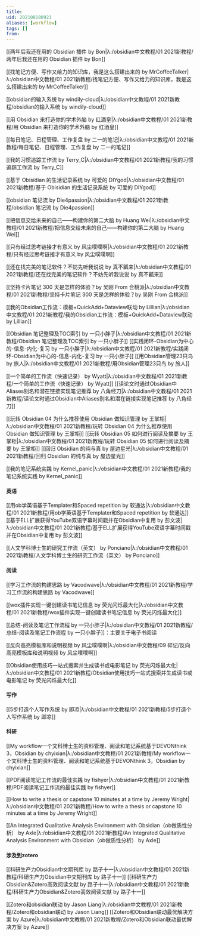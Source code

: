 ```yaml
---
title: 
uid: 202108180921
aliases: [workflow]
tags: []
from: 
---
```

[[两年后我还在用的 Obsidian 插件 by Bon|λ:/obsidian中文教程/01 2021新教程/两年后我还在用的 Obsidian 插件 by Bon]]

[[找笔记方便、写作又给力的知识库，我是这么搭建出来的 by MrCoffeeTalker|λ:/obsidian中文教程/01 2021新教程/找笔记方便、写作又给力的知识库，我是这么搭建出来的 by MrCoffeeTalker]]

[[obsidian的输入系统 by windily-cloud|λ:/obsidian中文教程/01 2021新教程/obsidian的输入系统 by windily-cloud]]

[[用 Obsidian 来打造你的学术外脑 by 红酒皇|λ:/obsidian中文教程/01 2021新教程/用 Obsidian 来打造你的学术外脑 by 红酒皇]] 

[[每日笔记、日程管理、工作复盘 by 二一的笔记|λ:/obsidian中文教程/01 2021新教程/每日笔记、日程管理、工作复盘 by 二一的笔记]]

[[我的习惯追踪工作流 by Terry_C|λ:/obsidian中文教程/01 2021新教程/我的习惯追踪工作流 by Terry_C]]

[[基于 Obisidian 的生活记录系统 by 可爱的 DIYgod|λ:/obsidian中文教程/01 2021新教程/基于 Obisidian 的生活记录系统 by 可爱的 DIYgod]]

[[obsidian 笔记流 by Die4passion|λ:/obsidian中文教程/01 2021新教程/obsidian 笔记流 by Die4passion]]

[[把信息交给未来的自己——构建你的第二大脑 by Huang Wei|λ:/obsidian中文教程/01 2021新教程/把信息交给未来的自己——构建你的第二大脑 by Huang Wei]]

[[只有经过思考链接才有意义 by 风尘噗噗啊|λ:/obsidian中文教程/01 2021新教程/只有经过思考链接才有意义 by 风尘噗噗啊]]

[[还在找完美的笔记软件？不妨先听我说说 by 真不瓤来|λ:/obsidian中文教程/01 2021新教程/还在找完美的笔记软件？不妨先听我说说 by 真不瓤来]]

[[坚持卡片笔记 300 天是怎样的体验？by 吴刚 From 合桃派|λ:/obsidian中文教程/01 2021新教程/坚持卡片笔记 300 天是怎样的体验？by 吴刚 From 合桃派]]

[[我的Obsidian工作流：模板+QuickAdd+Dataview联动 by Lillian|λ:/obsidian中文教程/01 2021新教程/我的Obsidian工作流：模板+QuickAdd+Dataview联动 by Lillian]]


[[Obsidian 笔记整理及TOC索引 by 一只小胖子|λ:/obsidian中文教程/01 2021新教程/Obsidian 笔记整理及TOC索引 by 一只小胖子]]
[[实践闭环-Obsidian为中心的-信息-内化-复习  by 一只小胖子|λ:/obsidian中文教程/01 2021新教程/实践闭环-Obsidian为中心的-信息-内化-复习  by 一只小胖子]]
[[用Obsidian管理23只鸟 by 旅人|λ:/obsidian中文教程/01 2021新教程/用Obsidian管理23只鸟 by 旅人]]

[[一个简单的工作流（快速记录） by Wyatt|λ:/obsidian中文教程/01 2021新教程/一个简单的工作流（快速记录） by Wyatt]]
 [[读论文时通过Obsidian中Aliases别名和潜在链接实现笔记推荐 by 八角经刀|λ:/obsidian中文教程/01 2021新教程/读论文时通过Obsidian中Aliases别名和潜在链接实现笔记推荐 by 八角经刀]]

[[玩转 Obsidian 04 为什么推荐使用 Obsidian 做知识管理 by 王掌柜|λ:/obsidian中文教程/01 2021新教程/玩转 Obsidian 04 为什么推荐使用 Obsidian 做知识管理 by 王掌柜]]
[[玩转 Obsidian 05 如何进行阅读及摘要  by 王掌柜|λ:/obsidian中文教程/01 2021新教程/玩转 Obsidian 05 如何进行阅读及摘要  by 王掌柜]]
[[回归 Obsidian 的纯与真 by 屋边星光|λ:/obsidian中文教程/01 2021新教程/回归 Obsidian 的纯与真 by 屋边星光]]

[[我的笔记系统实践 by Kernel_panic|λ:/obsidian中文教程/01 2021新教程/我的笔记系统实践 by Kernel_panic]]

#### 英语
[[用ob学英语基于Templater和Spaced repetition by 软通达|λ:/obsidian中文教程/01 2021新教程/用ob学英语基于Templater和Spaced repetition by 软通达]]
[[基于ELL扩展获得YouTube双语字幕时间戳并在Obsidian中复用 by 彭文波|λ:/obsidian中文教程/01 2021新教程/基于ELL扩展获得YouTube双语字幕时间戳并在Obsidian中复用 by 彭文波]]

[[人文学科博士生的研究工作流（英文） by Ponciano|λ:/obsidian中文教程/01 2021新教程/人文学科博士生的研究工作流（英文） by Ponciano]]


#### 阅读
[[学习工作流的构建思路 by Vacodwave|λ:/obsidian中文教程/01 2021新教程/学习工作流的构建思路 by Vacodwave]]

[[wox插件实现一键创建读书笔记信息 by 荧光闪烁最大化|λ:/obsidian中文教程/01 2021新教程/wox插件实现一键创建读书笔记信息 by 荧光闪烁最大化]]

[[总结-阅读及笔记工作流程 by 一只小胖子|λ:/obsidian中文教程/01 2021新教程/总结-阅读及笔记工作流程 by 一只小胖子]]：主要关于电子书阅读

[[反向高亮模板库和说明视频 by 风尘噗噗啊|λ:/obsidian中文教程/09 碎记/反向高亮模板库和说明视频 by 风尘噗噗啊]]

[[Obsidian使用技巧一站式搜索并生成读书或电影笔记 by 荧光闪烁最大化|λ:/obsidian中文教程/01 2021新教程/Obsidian使用技巧一站式搜索并生成读书或电影笔记 by 荧光闪烁最大化]]
#### 写作
[[5步打造个人写作系统 by 即凉|λ:/obsidian中文教程/01 2021新教程/5步打造个人写作系统 by 即凉]]

#### 科研
[[My workflow一个文科博士生的资料管理、阅读和笔记系统基于DEVONthink 3，Obsidian by chyixian|λ:/obsidian中文教程/01 2021新教程/My workflow一个文科博士生的资料管理、阅读和笔记系统基于DEVONthink 3，Obsidian by chyixian]]

[[PDF阅读笔记工作流的最佳实践 by fishyer|λ:/obsidian中文教程/01 2021新教程/PDF阅读笔记工作流的最佳实践 by fishyer]]

[[How to write a thesis or capstone 10 minutes at a time by Jeremy Wright|λ:/obsidian中文教程/01 2021新教程/How to write a thesis or capstone 10 minutes at a time by Jeremy Wright]]

[[An Integrated Qualitative Analysis Environment with Obsidian（ob做质性分析） by Axle|λ:/obsidian中文教程/01 2021新教程/An Integrated Qualitative Analysis Environment with Obsidian（ob做质性分析） by Axle]]


#### 涉及到zotero
[[科研生产力Obsidian中文期刊库 by 路子十一|λ:/obsidian中文教程/01 2021新教程/科研生产力Obsidian中文期刊库 by 路子十一]]
[[科研生产力Obsidian&Zotero高效阅读文献  by 路子十一|λ:/obsidian中文教程/01 2021新教程/科研生产力Obsidian&Zotero高效阅读文献  by 路子十一]]

[[Zotero和obsidian联动 by Jason Liang|λ:/obsidian中文教程/01 2021新教程/Zotero和obsidian联动 by Jason Liang]]
[[Zotero和Obsidian联动最优解决方案 by Azure|λ:/obsidian中文教程/01 2021新教程/Zotero和Obsidian联动最优解决方案 by Azure]]